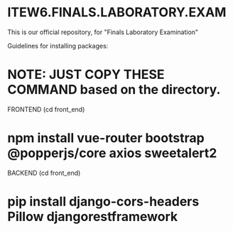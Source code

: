 # ITEW6.FINALS.LABORATORY.EXAM
This is our official repository, for "Finals Laboratory Examination"

Guidelines for installing packages:

# NOTE: JUST COPY THESE COMMAND based on the directory.

FRONTEND (cd front_end)
# npm install vue-router bootstrap @popperjs/core axios sweetalert2


BACKEND (cd front_end)
# pip install django-cors-headers Pillow djangorestframework